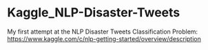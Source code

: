 # Kaggle_NLP-Disaster-Tweets
My first attempt at the NLP Disaster Tweets Classification Problem: https://www.kaggle.com/c/nlp-getting-started/overview/description
